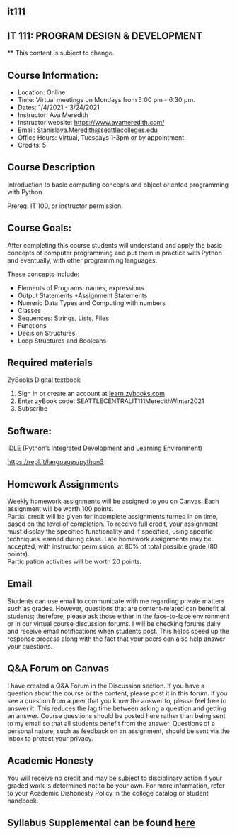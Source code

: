 ##  it111

## IT 111: PROGRAM DESIGN & DEVELOPMENT

** This content is subject to change.

## Course Information: 
* Location: Online
* Time:  Virtual meetings on Mondays from 5:00 pm - 6:30 pm. 
* Dates: 1/4/2021 - 3/24/2021
* Instructor: Ava Meredith 
* Instructor website: https://www.avameredith.com/
* Email: Stanislava.Meredith@seattlecolleges.edu
* Office Hours: Virtual, Tuesdays 1-3pm or by appointment.
* Credits: 5

## Course Description

Introduction to basic computing concepts and object oriented programming with Python

Prereq: IT 100, or instructor permission.
 
## Course Goals:
After completing this course students will understand and apply the basic concepts of computer programming and put them in practice with Python and eventually, with other programming languages. 

These concepts include:
* Elements of Programs: names, expressions
* Output Statements
*Assignment Statements
* Numeric Data Types and Computing with numbers
* Classes
* Sequences: Strings, Lists, Files
* Functions
* Decision Structures
* Loop Structures and Booleans


## Required materials
ZyBooks Digital textbook 

1. Sign in or create an account at [learn.zybooks.com](https://learn.zybooks.com/)
2. Enter zyBook code:  SEATTLECENTRALIT111MeredithWinter2021
3. Subscribe

## Software:
IDLE (Python’s Integrated Development and Learning Environment) 

https://repl.it/languages/python3

## Homework Assignments
Weekly homework assignments will be assigned to you on Canvas. Each assignment will be worth 100 points.  
Partial credit will be given for incomplete assignments turned in on time, based on the level of completion.
To receive full credit, your assignment must display the specified functionality and if specified, using specific techniques learned during class.
Late homework assignments may be accepted, with instructor permission, at 80% of total possible grade (80 points).  
Participation activities will be worth 20 points.


##  Email
Students can use email to communicate with me regarding private matters such as grades. However, questions that are content-related can benefit all students; therefore, please ask those either in the face-to-face environment or in our virtual course discussion forums. I will be checking forums daily and receive email notifications when students post. This helps speed up the response process along with the fact that your peers can also help answer your questions.
 
## Q&A Forum on Canvas
I have created a Q&A Forum in the Discussion section. 
If you have a question about the course or the content, please post it in this forum. If you see a question from a peer that you know the answer to, please feel free to answer it. This reduces the lag time between asking a question and getting an answer. Course questions should be posted here rather than being sent to my email so that all students benefit from the answer. Questions of a personal nature, such as feedback on an assignment, should be sent via the Inbox to protect your privacy.

## Academic Honesty
You will receive no credit and may be subject to disciplinary action if your graded work is determined not to be your own.  For more information, refer to your Academic Dishonesty Policy in the college catalog or student handbook.

## Syllabus Supplemental can be found [here](https://docs.google.com/document/d/1yudWf-jUKFL10B16m9VKeFS6isA0B2uPjfYnrT5FjOU/edit?usp=sharing)
